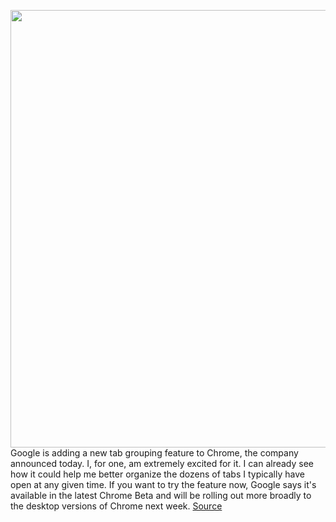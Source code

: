 <img src='https://cdn.vox-cdn.com/thumbor/XE_olMGyZm-9RWO-BI0sIfV9L4U=/0x0:2040x1360/1200x800/filters:focal(857x517:1183x843)/cdn.vox-cdn.com/uploads/chorus_image/image/66792427/acastro_180427_1777_0001.0.jpg' width='700px' /><br/>
Google is adding a new tab grouping feature to Chrome, the company announced today. I, for one, am extremely excited for it. I can already see how it could help me better organize the dozens of tabs I typically have open at any given time. If you want to try the feature now, Google says it's available in the latest Chrome Beta and will be rolling out more broadly to the desktop versions of Chrome next week.
<a href='https://www.theverge.com/2020/5/13/21257446/google-chome-tab-grouping-feature'> Source <a/>